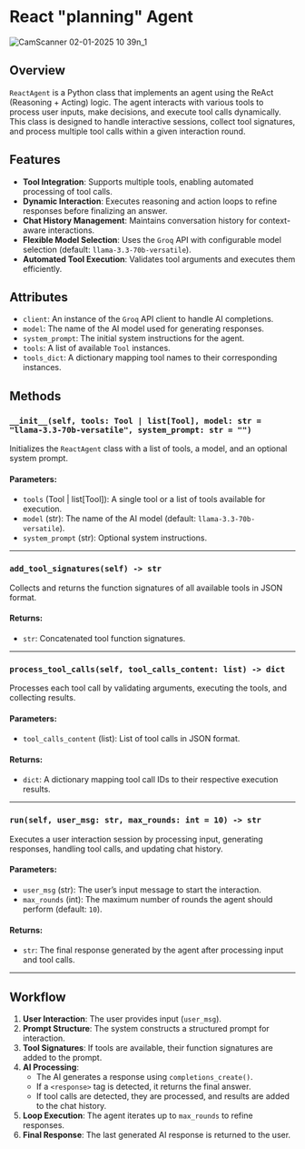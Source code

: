 # React "planning" Agent
![CamScanner 02-01-2025 10 39n_1](https://github.com/user-attachments/assets/17a8bc9d-6664-4087-add8-4b82a119fdda)

## Overview

`ReactAgent` is a Python class that implements an agent using the ReAct (Reasoning + Acting) logic. The agent interacts with various tools to process user inputs, make decisions, and execute tool calls dynamically. This class is designed to handle interactive sessions, collect tool signatures, and process multiple tool calls within a given interaction round.

## Features

- **Tool Integration**: Supports multiple tools, enabling automated processing of tool calls.
- **Dynamic Interaction**: Executes reasoning and action loops to refine responses before finalizing an answer.
- **Chat History Management**: Maintains conversation history for context-aware interactions.
- **Flexible Model Selection**: Uses the `Groq` API with configurable model selection (default: `llama-3.3-70b-versatile`).
- **Automated Tool Execution**: Validates tool arguments and executes them efficiently.

## Attributes

- `client`: An instance of the `Groq` API client to handle AI completions.
- `model`: The name of the AI model used for generating responses.
- `system_prompt`: The initial system instructions for the agent.
- `tools`: A list of available `Tool` instances.
- `tools_dict`: A dictionary mapping tool names to their corresponding instances.

## Methods

### `__init__(self, tools: Tool | list[Tool], model: str = "llama-3.3-70b-versatile", system_prompt: str = "")`

Initializes the `ReactAgent` class with a list of tools, a model, and an optional system prompt.

#### Parameters:

- `tools` (Tool | list[Tool]): A single tool or a list of tools available for execution.
- `model` (str): The name of the AI model (default: `llama-3.3-70b-versatile`).
- `system_prompt` (str): Optional system instructions.

---

### `add_tool_signatures(self) -> str`

Collects and returns the function signatures of all available tools in JSON format.

#### Returns:

- `str`: Concatenated tool function signatures.

---

### `process_tool_calls(self, tool_calls_content: list) -> dict`

Processes each tool call by validating arguments, executing the tools, and collecting results.

#### Parameters:

- `tool_calls_content` (list): List of tool calls in JSON format.

#### Returns:

- `dict`: A dictionary mapping tool call IDs to their respective execution results.

---

### `run(self, user_msg: str, max_rounds: int = 10) -> str`

Executes a user interaction session by processing input, generating responses, handling tool calls, and updating chat history.

#### Parameters:

- `user_msg` (str): The user’s input message to start the interaction.
- `max_rounds` (int): The maximum number of rounds the agent should perform (default: `10`).

#### Returns:

- `str`: The final response generated by the agent after processing input and tool calls.

---

## Workflow

1. **User Interaction**: The user provides input (`user_msg`).
2. **Prompt Structure**: The system constructs a structured prompt for interaction.
3. **Tool Signatures**: If tools are available, their function signatures are added to the prompt.
4. **AI Processing**:
   - The AI generates a response using `completions_create()`.
   - If a `<response>` tag is detected, it returns the final answer.
   - If tool calls are detected, they are processed, and results are added to the chat history.
5. **Loop Execution**: The agent iterates up to `max_rounds` to refine responses.
6. **Final Response**: The last generated AI response is returned to the user.



